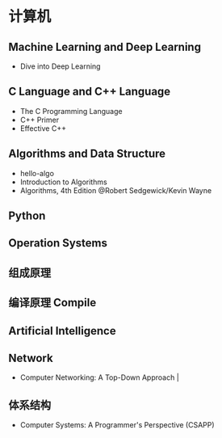 # 计算机


## Machine Learning and Deep Learning
- Dive into Deep Learning
 

## C Language and C++ Language

- The C Programming Language
- C++ Primer
- Effective C++

## Algorithms and Data Structure

- hello-algo
- Introduction to Algorithms
- Algorithms, 4th Edition @Robert Sedgewick/Kevin Wayne


## Python
## Operation Systems
## 组成原理
## 编译原理 Compile
## Artificial Intelligence

## Network

- Computer Networking: A Top-Down Approach |


##  体系结构
- Computer Systems: A Programmer's Perspective (CSAPP)
